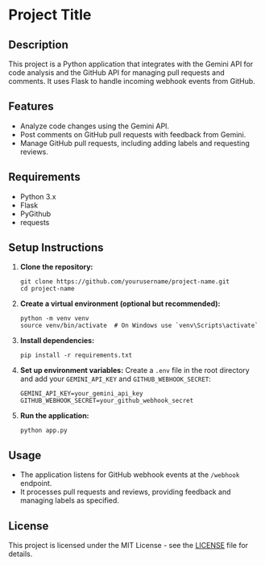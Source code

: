 # Project Title

## Description
This project is a Python application that integrates with the Gemini API for code analysis and the GitHub API for managing pull requests and comments. It uses Flask to handle incoming webhook events from GitHub.

## Features
- Analyze code changes using the Gemini API.
- Post comments on GitHub pull requests with feedback from Gemini.
- Manage GitHub pull requests, including adding labels and requesting reviews.

## Requirements
- Python 3.x
- Flask
- PyGithub
- requests

## Setup Instructions

1. **Clone the repository:**
   ```
   git clone https://github.com/yourusername/project-name.git
   cd project-name
   ```

2. **Create a virtual environment (optional but recommended):**
   ```
   python -m venv venv
   source venv/bin/activate  # On Windows use `venv\Scripts\activate`
   ```

3. **Install dependencies:**
   ```
   pip install -r requirements.txt
   ```

4. **Set up environment variables:**
   Create a `.env` file in the root directory and add your `GEMINI_API_KEY` and `GITHUB_WEBHOOK_SECRET`:
   ```
   GEMINI_API_KEY=your_gemini_api_key
   GITHUB_WEBHOOK_SECRET=your_github_webhook_secret
   ```

5. **Run the application:**
   ```
   python app.py
   ```

## Usage
- The application listens for GitHub webhook events at the `/webhook` endpoint.
- It processes pull requests and reviews, providing feedback and managing labels as specified.

## License
This project is licensed under the MIT License - see the [LICENSE](LICENSE) file for details.